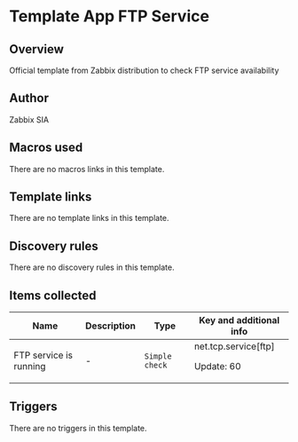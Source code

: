 # Template App FTP Service

## Overview

Official template from Zabbix distribution to check FTP service availability



## Author

Zabbix SIA

## Macros used

There are no macros links in this template.

## Template links

There are no template links in this template.

## Discovery rules

There are no discovery rules in this template.

## Items collected

|Name|Description|Type|Key and additional info|
|----|-----------|----|----|
|FTP service is running|<p>-</p>|`Simple check`|net.tcp.service[ftp]<p>Update: 60</p>|
## Triggers

There are no triggers in this template.

